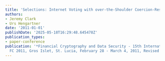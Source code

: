 ```yaml
---
title: 'Selections: Internet Voting with over-the-Shoulder Coercion-Resistance'
authors:
- Jeremy Clark
- Urs Hengartner
date: '2011-01-01'
publishDate: '2025-05-18T16:29:48.645478Z'
publication_types:
- paper-conference
publication: '*Financial Cryptography and Data Security - 15th International Conference,
  FC 2011, Gros Islet, St. Lucia, February 28 - March 4, 2011, Revised Selected Papers*'
---
```

